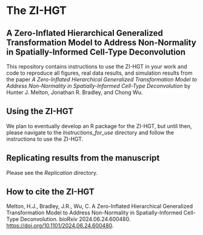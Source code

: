 The ZI-HGT
================

## A Zero-Inflated Hierarchical Generalized Transformation Model to Address Non-Normality in Spatially-Informed Cell-Type Deconvolution

This repository contains instructions to use the ZI-HGT in your work and code to reproduce all figures, 
real data results, and simulation results from the paper _A Zero-Inflated Hierarchical Generalized Transformation Model to Address Non-Normality in 
Spatially-Informed Cell-Type Deconvolution_ by Hunter J. Melton, Jonathan R. Bradley, and Chong Wu.

## Using the ZI-HGT

We plan to eventually develop an R package for the ZI-HGT, but until then, please navigate to the _Instructions_for_use_ directory and follow the instructions to use the ZI-HGT.

## Replicating results from the manuscript

Please see the _Replication_ directory.

## How to cite the ZI-HGT

Melton, H.J., Bradley, J.R., Wu, C. A Zero-Inflated Hierarchical Generalized Transformation Model to Address Non-Normality in 
Spatially-Informed Cell-Type Deconvolution. bioRxiv 2024.06.24.600480. https://doi.org/10.1101/2024.06.24.600480.









